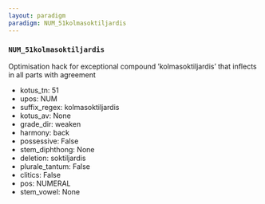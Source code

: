 ```yaml
---
layout: paradigm
paradigm: NUM_51kolmasoktiljardis
---
```

### ` NUM_51kolmasoktiljardis `

Optimisation hack for exceptional compound ’kolmasoktiljardis’ that inflects in all parts with agreement
* kotus_tn: 51
* upos: NUM
* suffix_regex: kolmasoktiljardis
* kotus_av: None
* grade_dir: weaken
* harmony: back
* possessive: False
* stem_diphthong: None
* deletion: soktiljardis
* plurale_tantum: False
* clitics: False
* pos: NUMERAL
* stem_vowel: None
